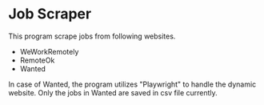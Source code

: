 # Job Scraper

This program scrape jobs from following websites.
- WeWorkRemotely
- RemoteOk
- Wanted

In case of Wanted, the program utilizes "Playwright" to handle the dynamic website.
Only the jobs in Wanted are saved in csv file currently.

